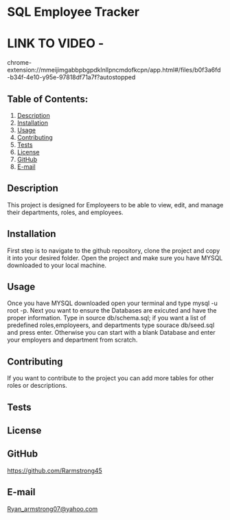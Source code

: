 # SQL Employee Tracker

# LINK TO VIDEO -
 chrome-extension://mmeijimgabbpbgpdklnllpncmdofkcpn/app.html#/files/b0f3a6fd-b34f-4e10-y95e-97818df71a7f?autostopped

## Table of Contents:
  1. [Description](#description) 
  2. [Installation](#Installation)
  3. [Usage](#Usage)  
  4. [Contributing](#Contributing)
  5. [Tests](#Tests)
  6. [License](#License)
  7. [GitHub](#GitHub)
  8. [E-mail](#E-mail)

## Description
This project is designed for Employeers to be able to view, edit, and manage their departments, roles, and employees. 

## Installation
First step is to navigate to the github repository, clone the project and copy it into your desired folder. Open the project and make sure you have MYSQL downloaded to your local machine.

## Usage
Once you have MYSQL downloaded open your terminal and type mysql -u root -p. Next you want to ensure the Databases are exicuted and have the proper information. Type in source db/schema.sql; if you want a list of predefined roles,employeers, and departments type sourace db/seed.sql and press enter. Otherwise you can start with a blank Database and enter your employers and department from scratch.

## Contributing
If you want to contribute to the project you can add more tables for other roles or descriptions.

## Tests


## License
 

## GitHub
https://github.com/Rarmstrong45 

## E-mail
Ryan_armstrong07@yahoo.com